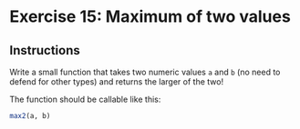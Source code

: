 # Exercise 15: Maximum of two values

## Instructions

Write a small function that takes two numeric values `a` and `b` (no need to defend for other types) and returns the larger of the two!

The function should be callable like this:
```R
max2(a, b)
```


